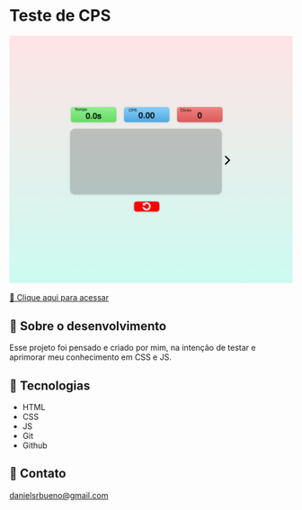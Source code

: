# Teste de CPS

![preview](img/printIndex.png)

[🔗 Clique aqui para acessar](https://danielsrbueno.github.io/cps-tester/)

## 🎯 Sobre o desenvolvimento

Esse projeto foi pensado e criado por mim, na intenção de testar e aprimorar meu conhecimento em CSS e JS.

## 👾 Tecnologias

- HTML
- CSS
- JS
- Git
- Github

## 📱 Contato

danielsrbueno@gmail.com